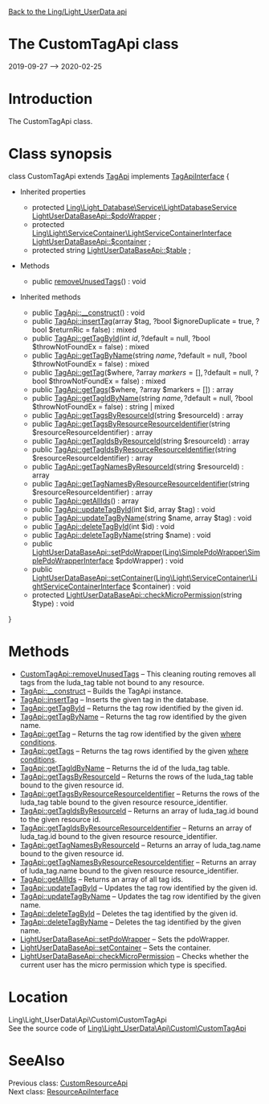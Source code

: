 [Back to the Ling/Light_UserData api](https://github.com/lingtalfi/Light_UserData/blob/master/doc/api/Ling/Light_UserData.md)



The CustomTagApi class
================
2019-09-27 --> 2020-02-25






Introduction
============

The CustomTagApi class.



Class synopsis
==============


class <span class="pl-k">CustomTagApi</span> extends [TagApi](https://github.com/lingtalfi/Light_UserData/blob/master/doc/api/Ling/Light_UserData/Api/Classes/TagApi.md) implements [TagApiInterface](https://github.com/lingtalfi/Light_UserData/blob/master/doc/api/Ling/Light_UserData/Api/Interfaces/TagApiInterface.md) {

- Inherited properties
    - protected [Ling\Light_Database\Service\LightDatabaseService](https://github.com/lingtalfi/Light_Database/blob/master/doc/api/Ling/Light_Database/Service/LightDatabaseService.md) [LightUserDataBaseApi::$pdoWrapper](#property-pdoWrapper) ;
    - protected [Ling\Light\ServiceContainer\LightServiceContainerInterface](https://github.com/lingtalfi/Light/blob/master/doc/api/Ling/Light/ServiceContainer/LightServiceContainerInterface.md) [LightUserDataBaseApi::$container](#property-container) ;
    - protected string [LightUserDataBaseApi::$table](#property-table) ;

- Methods
    - public [removeUnusedTags](https://github.com/lingtalfi/Light_UserData/blob/master/doc/api/Ling/Light_UserData/Api/Custom/CustomTagApi/removeUnusedTags.md)() : void

- Inherited methods
    - public [TagApi::__construct](https://github.com/lingtalfi/Light_UserData/blob/master/doc/api/Ling/Light_UserData/Api/Classes/TagApi/__construct.md)() : void
    - public [TagApi::insertTag](https://github.com/lingtalfi/Light_UserData/blob/master/doc/api/Ling/Light_UserData/Api/Classes/TagApi/insertTag.md)(array $tag, ?bool $ignoreDuplicate = true, ?bool $returnRic = false) : mixed
    - public [TagApi::getTagById](https://github.com/lingtalfi/Light_UserData/blob/master/doc/api/Ling/Light_UserData/Api/Classes/TagApi/getTagById.md)(int $id, ?$default = null, ?bool $throwNotFoundEx = false) : mixed
    - public [TagApi::getTagByName](https://github.com/lingtalfi/Light_UserData/blob/master/doc/api/Ling/Light_UserData/Api/Classes/TagApi/getTagByName.md)(string $name, ?$default = null, ?bool $throwNotFoundEx = false) : mixed
    - public [TagApi::getTag](https://github.com/lingtalfi/Light_UserData/blob/master/doc/api/Ling/Light_UserData/Api/Classes/TagApi/getTag.md)($where, ?array $markers = [], ?$default = null, ?bool $throwNotFoundEx = false) : mixed
    - public [TagApi::getTags](https://github.com/lingtalfi/Light_UserData/blob/master/doc/api/Ling/Light_UserData/Api/Classes/TagApi/getTags.md)($where, ?array $markers = []) : array
    - public [TagApi::getTagIdByName](https://github.com/lingtalfi/Light_UserData/blob/master/doc/api/Ling/Light_UserData/Api/Classes/TagApi/getTagIdByName.md)(string $name, ?$default = null, ?bool $throwNotFoundEx = false) : string | mixed
    - public [TagApi::getTagsByResourceId](https://github.com/lingtalfi/Light_UserData/blob/master/doc/api/Ling/Light_UserData/Api/Classes/TagApi/getTagsByResourceId.md)(string $resourceId) : array
    - public [TagApi::getTagsByResourceResourceIdentifier](https://github.com/lingtalfi/Light_UserData/blob/master/doc/api/Ling/Light_UserData/Api/Classes/TagApi/getTagsByResourceResourceIdentifier.md)(string $resourceResourceIdentifier) : array
    - public [TagApi::getTagIdsByResourceId](https://github.com/lingtalfi/Light_UserData/blob/master/doc/api/Ling/Light_UserData/Api/Classes/TagApi/getTagIdsByResourceId.md)(string $resourceId) : array
    - public [TagApi::getTagIdsByResourceResourceIdentifier](https://github.com/lingtalfi/Light_UserData/blob/master/doc/api/Ling/Light_UserData/Api/Classes/TagApi/getTagIdsByResourceResourceIdentifier.md)(string $resourceResourceIdentifier) : array
    - public [TagApi::getTagNamesByResourceId](https://github.com/lingtalfi/Light_UserData/blob/master/doc/api/Ling/Light_UserData/Api/Classes/TagApi/getTagNamesByResourceId.md)(string $resourceId) : array
    - public [TagApi::getTagNamesByResourceResourceIdentifier](https://github.com/lingtalfi/Light_UserData/blob/master/doc/api/Ling/Light_UserData/Api/Classes/TagApi/getTagNamesByResourceResourceIdentifier.md)(string $resourceResourceIdentifier) : array
    - public [TagApi::getAllIds](https://github.com/lingtalfi/Light_UserData/blob/master/doc/api/Ling/Light_UserData/Api/Classes/TagApi/getAllIds.md)() : array
    - public [TagApi::updateTagById](https://github.com/lingtalfi/Light_UserData/blob/master/doc/api/Ling/Light_UserData/Api/Classes/TagApi/updateTagById.md)(int $id, array $tag) : void
    - public [TagApi::updateTagByName](https://github.com/lingtalfi/Light_UserData/blob/master/doc/api/Ling/Light_UserData/Api/Classes/TagApi/updateTagByName.md)(string $name, array $tag) : void
    - public [TagApi::deleteTagById](https://github.com/lingtalfi/Light_UserData/blob/master/doc/api/Ling/Light_UserData/Api/Classes/TagApi/deleteTagById.md)(int $id) : void
    - public [TagApi::deleteTagByName](https://github.com/lingtalfi/Light_UserData/blob/master/doc/api/Ling/Light_UserData/Api/Classes/TagApi/deleteTagByName.md)(string $name) : void
    - public [LightUserDataBaseApi::setPdoWrapper](https://github.com/lingtalfi/Light_UserData/blob/master/doc/api/Ling/Light_UserData/Api/Classes/LightUserDataBaseApi/setPdoWrapper.md)([Ling\SimplePdoWrapper\SimplePdoWrapperInterface](https://github.com/lingtalfi/SimplePdoWrapper/blob/master/doc/api/Ling/SimplePdoWrapper/SimplePdoWrapperInterface.md) $pdoWrapper) : void
    - public [LightUserDataBaseApi::setContainer](https://github.com/lingtalfi/Light_UserData/blob/master/doc/api/Ling/Light_UserData/Api/Classes/LightUserDataBaseApi/setContainer.md)([Ling\Light\ServiceContainer\LightServiceContainerInterface](https://github.com/lingtalfi/Light/blob/master/doc/api/Ling/Light/ServiceContainer/LightServiceContainerInterface.md) $container) : void
    - protected [LightUserDataBaseApi::checkMicroPermission](https://github.com/lingtalfi/Light_UserData/blob/master/doc/api/Ling/Light_UserData/Api/Classes/LightUserDataBaseApi/checkMicroPermission.md)(string $type) : void

}






Methods
==============

- [CustomTagApi::removeUnusedTags](https://github.com/lingtalfi/Light_UserData/blob/master/doc/api/Ling/Light_UserData/Api/Custom/CustomTagApi/removeUnusedTags.md) &ndash; This cleaning routing removes all tags from the luda_tag table not bound to any resource.
- [TagApi::__construct](https://github.com/lingtalfi/Light_UserData/blob/master/doc/api/Ling/Light_UserData/Api/Classes/TagApi/__construct.md) &ndash; Builds the TagApi instance.
- [TagApi::insertTag](https://github.com/lingtalfi/Light_UserData/blob/master/doc/api/Ling/Light_UserData/Api/Classes/TagApi/insertTag.md) &ndash; Inserts the given tag in the database.
- [TagApi::getTagById](https://github.com/lingtalfi/Light_UserData/blob/master/doc/api/Ling/Light_UserData/Api/Classes/TagApi/getTagById.md) &ndash; Returns the tag row identified by the given id.
- [TagApi::getTagByName](https://github.com/lingtalfi/Light_UserData/blob/master/doc/api/Ling/Light_UserData/Api/Classes/TagApi/getTagByName.md) &ndash; Returns the tag row identified by the given name.
- [TagApi::getTag](https://github.com/lingtalfi/Light_UserData/blob/master/doc/api/Ling/Light_UserData/Api/Classes/TagApi/getTag.md) &ndash; Returns the tag row identified by the given [where conditions](https://github.com/lingtalfi/SimplePdoWrapper#the-where-conditions).
- [TagApi::getTags](https://github.com/lingtalfi/Light_UserData/blob/master/doc/api/Ling/Light_UserData/Api/Classes/TagApi/getTags.md) &ndash; Returns the tag rows identified by the given [where conditions](https://github.com/lingtalfi/SimplePdoWrapper#the-where-conditions).
- [TagApi::getTagIdByName](https://github.com/lingtalfi/Light_UserData/blob/master/doc/api/Ling/Light_UserData/Api/Classes/TagApi/getTagIdByName.md) &ndash; Returns the id of the luda_tag table.
- [TagApi::getTagsByResourceId](https://github.com/lingtalfi/Light_UserData/blob/master/doc/api/Ling/Light_UserData/Api/Classes/TagApi/getTagsByResourceId.md) &ndash; Returns the rows of the luda_tag table bound to the given resource id.
- [TagApi::getTagsByResourceResourceIdentifier](https://github.com/lingtalfi/Light_UserData/blob/master/doc/api/Ling/Light_UserData/Api/Classes/TagApi/getTagsByResourceResourceIdentifier.md) &ndash; Returns the rows of the luda_tag table bound to the given resource resource_identifier.
- [TagApi::getTagIdsByResourceId](https://github.com/lingtalfi/Light_UserData/blob/master/doc/api/Ling/Light_UserData/Api/Classes/TagApi/getTagIdsByResourceId.md) &ndash; Returns an array of luda_tag.id bound to the given resource id.
- [TagApi::getTagIdsByResourceResourceIdentifier](https://github.com/lingtalfi/Light_UserData/blob/master/doc/api/Ling/Light_UserData/Api/Classes/TagApi/getTagIdsByResourceResourceIdentifier.md) &ndash; Returns an array of luda_tag.id bound to the given resource resource_identifier.
- [TagApi::getTagNamesByResourceId](https://github.com/lingtalfi/Light_UserData/blob/master/doc/api/Ling/Light_UserData/Api/Classes/TagApi/getTagNamesByResourceId.md) &ndash; Returns an array of luda_tag.name bound to the given resource id.
- [TagApi::getTagNamesByResourceResourceIdentifier](https://github.com/lingtalfi/Light_UserData/blob/master/doc/api/Ling/Light_UserData/Api/Classes/TagApi/getTagNamesByResourceResourceIdentifier.md) &ndash; Returns an array of luda_tag.name bound to the given resource resource_identifier.
- [TagApi::getAllIds](https://github.com/lingtalfi/Light_UserData/blob/master/doc/api/Ling/Light_UserData/Api/Classes/TagApi/getAllIds.md) &ndash; Returns an array of all tag ids.
- [TagApi::updateTagById](https://github.com/lingtalfi/Light_UserData/blob/master/doc/api/Ling/Light_UserData/Api/Classes/TagApi/updateTagById.md) &ndash; Updates the tag row identified by the given id.
- [TagApi::updateTagByName](https://github.com/lingtalfi/Light_UserData/blob/master/doc/api/Ling/Light_UserData/Api/Classes/TagApi/updateTagByName.md) &ndash; Updates the tag row identified by the given name.
- [TagApi::deleteTagById](https://github.com/lingtalfi/Light_UserData/blob/master/doc/api/Ling/Light_UserData/Api/Classes/TagApi/deleteTagById.md) &ndash; Deletes the tag identified by the given id.
- [TagApi::deleteTagByName](https://github.com/lingtalfi/Light_UserData/blob/master/doc/api/Ling/Light_UserData/Api/Classes/TagApi/deleteTagByName.md) &ndash; Deletes the tag identified by the given name.
- [LightUserDataBaseApi::setPdoWrapper](https://github.com/lingtalfi/Light_UserData/blob/master/doc/api/Ling/Light_UserData/Api/Classes/LightUserDataBaseApi/setPdoWrapper.md) &ndash; Sets the pdoWrapper.
- [LightUserDataBaseApi::setContainer](https://github.com/lingtalfi/Light_UserData/blob/master/doc/api/Ling/Light_UserData/Api/Classes/LightUserDataBaseApi/setContainer.md) &ndash; Sets the container.
- [LightUserDataBaseApi::checkMicroPermission](https://github.com/lingtalfi/Light_UserData/blob/master/doc/api/Ling/Light_UserData/Api/Classes/LightUserDataBaseApi/checkMicroPermission.md) &ndash; Checks whether the current user has the micro permission which type is specified.





Location
=============
Ling\Light_UserData\Api\Custom\CustomTagApi<br>
See the source code of [Ling\Light_UserData\Api\Custom\CustomTagApi](https://github.com/lingtalfi/Light_UserData/blob/master/Api/Custom/CustomTagApi.php)



SeeAlso
==============
Previous class: [CustomResourceApi](https://github.com/lingtalfi/Light_UserData/blob/master/doc/api/Ling/Light_UserData/Api/Custom/CustomResourceApi.md)<br>Next class: [ResourceApiInterface](https://github.com/lingtalfi/Light_UserData/blob/master/doc/api/Ling/Light_UserData/Api/Interfaces/ResourceApiInterface.md)<br>
